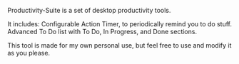 Productivity-Suite is a set of desktop productivity tools.

It includes:
Configurable Action Timer, to periodically remind you to do stuff.
Advanced To Do list with To Do, In Progress, and Done sections.

This tool is made for my own personal use, but feel free to use and modify it as you please.
